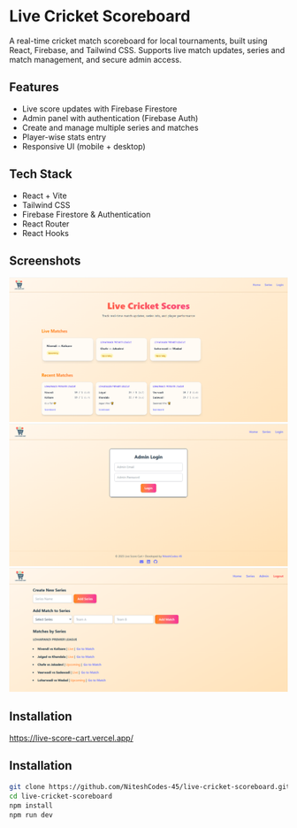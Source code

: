 # Live Cricket Scoreboard

A real-time cricket match scoreboard for local tournaments, built using React, Firebase, and Tailwind CSS. Supports live match updates, series and match management, and secure admin access.

## Features
- Live score updates with Firebase Firestore
- Admin panel with authentication (Firebase Auth)
- Create and manage multiple series and matches
- Player-wise stats entry
- Responsive UI (mobile + desktop)

## Tech Stack
- React + Vite
- Tailwind CSS
- Firebase Firestore & Authentication
- React Router
- React Hooks

## Screenshots
![Homepage](src/assets/live-homepage.png)
![Login Page](src/assets/login-page.png)
![Login Page](src/assets/Match&Series.png)

## Installation
https://live-score-cart.vercel.app/

## Installation

```bash
git clone https://github.com/NiteshCodes-45/live-cricket-scoreboard.git
cd live-cricket-scoreboard
npm install
npm run dev